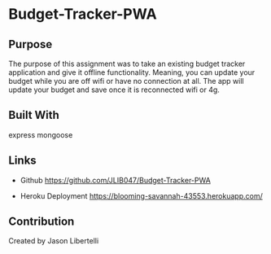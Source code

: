 # Budget-Tracker-PWA

## Purpose 
The purpose of this assignment was to take an existing budget tracker application and give it offline functionality.  Meaning, you can update your budget while you are off wifi or have no connection at all.  The app will update your budget and save once it is reconnected wifi or 4g.  

## Built With 
express 
mongoose 

## Links 
- Github 
https://github.com/JLIB047/Budget-Tracker-PWA

- Heroku Deployment
https://blooming-savannah-43553.herokuapp.com/

## Contribution 
Created by Jason Libertelli 